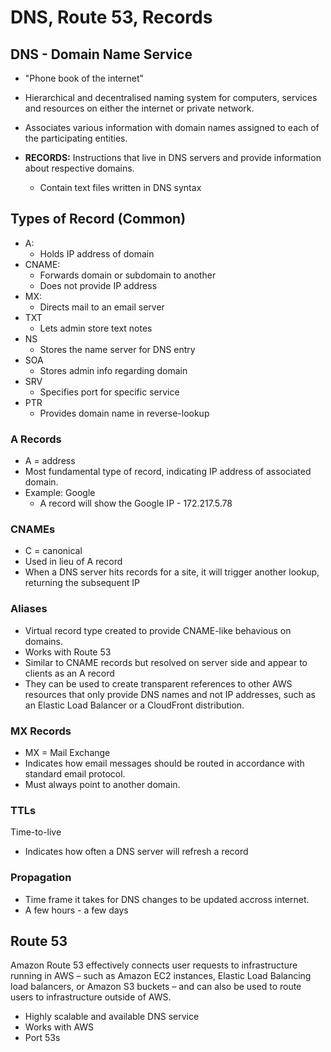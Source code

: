 # DNS, Route 53, Records

## DNS - Domain Name Service

- "Phone book of the internet"
- Hierarchical and decentralised naming system for computers, services and resources on either the internet or private network.
- Associates various information with domain names assigned to each of the participating entities. 

- **RECORDS:** Instructions that live in DNS servers and provide information about respective domains.
	- Contain text files written in DNS syntax



## Types of Record (Common)

- A: 
	- Holds IP address of domain
- CNAME: 
	- Forwards domain or subdomain to another
	- Does not provide IP address
- MX:
	- Directs mail to an email server
- TXT
	- Lets admin store text notes
- NS
	- Stores the name server for DNS entry
- SOA
	- Stores admin info regarding domain
- SRV
	- Specifies port for specific service
- PTR
	- Provides domain name in reverse-lookup


### A Records

- A = address
- Most fundamental type of record, indicating IP address of associated domain.
- Example: Google
	- A record will show the Google IP - 172.217.5.78

### CNAMEs

- C = canonical
- Used in lieu of A record
- When a DNS server hits records for a site, it will trigger another lookup, returning the subsequent IP

### Aliases

- Virtual record type created to provide CNAME-like behavious on domains.
- Works with Route 53
- Similar to CNAME records but resolved on server side and appear to clients as an A record
- They can be used to create transparent references to other AWS resources that only provide DNS names and not IP addresses, such as an Elastic Load Balancer or a CloudFront distribution.

### MX Records

- MX = Mail Exchange
- Indicates how email messages should be routed in accordance with standard email protocol.
- Must always point to another domain.

### TTLs

Time-to-live

- Indicates how often a DNS server will refresh a record

### Propagation

- Time frame it takes for DNS changes to be updated accross internet.
- A few hours - a few days



## Route 53

Amazon Route 53 effectively connects user requests to infrastructure running in AWS – such as Amazon EC2 instances, Elastic Load Balancing load balancers, or Amazon S3 buckets – and can also be used to route users to infrastructure outside of AWS. 

- Highly scalable and available DNS service
- Works with AWS
- Port 53s